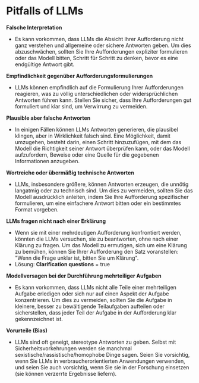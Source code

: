 # Pitfalls of LLMs

**Falsche Interpretation**
- Es kann vorkommen, dass LLMs die Absicht Ihrer Aufforderung nicht ganz verstehen und allgemeine oder sichere Antworten geben. Um dies abzuschwächen, sollten Sie Ihre Aufforderungen expliziter formulieren oder das Modell bitten, Schritt für Schritt zu denken, bevor es eine endgültige Antwort gibt.

**Empfindlichkeit gegenüber Aufforderungsformulierungen**
- LLMs können empfindlich auf die Formulierung Ihrer Aufforderungen reagieren, was zu völlig unterschiedlichen oder widersprüchlichen Antworten führen kann. Stellen Sie sicher, dass Ihre Aufforderungen gut formuliert und klar sind, um Verwirrung zu vermeiden.

**Plausible aber falsche Antworten**
- In einigen Fällen können LLMs Antworten generieren, die plausibel klingen, aber in Wirklichkeit falsch sind. Eine Möglichkeit, damit umzugehen, besteht darin, einen Schritt hinzuzufügen, mit dem das Modell die Richtigkeit seiner Antwort überprüfen kann, oder das Modell aufzufordern, Beweise oder eine Quelle für die gegebenen Informationen anzugeben.

**Wortreiche oder übermäßig technische Antworten**
- LLMs, insbesondere größere, können Antworten erzeugen, die unnötig langatmig oder zu technisch sind. Um dies zu vermeiden, sollten Sie das Modell ausdrücklich anleiten, indem Sie Ihre Aufforderung spezifischer formulieren, um eine einfachere Antwort bitten oder ein bestimmtes Format vorgeben.

**LLMs fragen nicht nach einer Erklärung**
- Wenn sie mit einer mehrdeutigen Aufforderung konfrontiert werden, könnten die LLMs versuchen, sie zu beantworten, ohne nach einer Klärung zu fragen. Um das Modell zu ermutigen, sich um eine Klärung zu bemühen, können Sie Ihrer Aufforderung den Satz voranstellen: "Wenn die Frage unklar ist, bitten Sie um Klärung".
- Lösung: **Clarification questions** = true

**Modellversagen bei der Durchführung mehrteiliger Aufgaben**
- Es kann vorkommen, dass LLMs nicht alle Teile einer mehrteiligen Aufgabe erledigen oder sich nur auf einen Aspekt der Aufgabe konzentrieren. Um dies zu vermeiden, sollten Sie die Aufgabe in kleinere, besser zu bewältigende Teilaufgaben aufteilen oder sicherstellen, dass jeder Teil der Aufgabe in der Aufforderung klar gekennzeichnet ist.

**Vorurteile (Bias)**
- LLMs sind oft geneigt, stereotype Antworten zu geben. Selbst mit Sicherheitsvorkehrungen werden sie manchmal sexistische/rassistische/homophobe Dinge sagen. Seien Sie vorsichtig, wenn Sie LLMs in verbraucherorientierten Anwendungen verwenden, und seien Sie auch vorsichtig, wenn Sie sie in der Forschung einsetzen (sie können verzerrte Ergebnisse liefern).